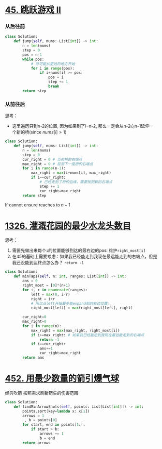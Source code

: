 # [45. 跳跃游戏 II](https://leetcode.cn/problems/jump-game-ii/)
### 从后往前
```python
class Solution:
    def jump(self, nums: List[int]) -> int:
        n = len(nums)
        step = 0
        pos = n-1
        while pos:
            # 尽可能从更远的地方开始
            for i in range(pos):
                if i+nums[i] >= pos:
                    pos = i
                    step += 1
                    break
        return step
```
### 从前往后
思考：
- 这里遍历只到n-2的位置, 因为如果到了i=n-2, 那么一定会从n-2向n-1延伸一个新的桥(since $nums[i]>1$)
```python fold
class Solution:
    def jump(self, nums: List[int]) -> int:
        n = len(nums)
        step = 0
        cur_right = 0 # 当前桥的右端点
        max_right = 0 # 目测下一座桥的右端点
        for i in range(n-1):
            max_right = max(i+nums[i], max_right)
            if i==cur_right:
                # 已经走到了桥的边缘，需要找到新的右端点
                step += 1
                cur_right=max_right
        return step
```
If cannot ensure reaches to $n-1$
# [1326. 灌溉花园的最少水龙头数目](https://leetcode.cn/problems/minimum-number-of-taps-to-open-to-water-a-garden/)
思考：
1. 需要先做出来每个`i`的位置能够到达的最右边的pos: 维护`right_most[i]` 
2. 在45的基础上需要考虑：如果我已经能走到我现在最远能走到的右端点，但是我还没能到达终点怎么办？ `return -1`
```python fold
class Solution:
    def minTaps(self, n: int, ranges: List[int]) -> int:
        ans = 0
        right_most = [0]*(n+1)
        for i, r in enumerate(ranges):
            left = max(0, i-r)
            right = i+r
            # 所以从left开始最多能expand到的右边位置:
            right_most[left] = max(right_most[left], right)
        
        cur_right=0
        max_right=0
        for i in range(n):
            max_right = max(max_right, right_most[i])
            if i>=max_right: # 如果我已经能走到我现在最远能走到的右端点
                return -1
            if i==cur_right:
                ans+=1
                cur_right=max_right
        return ans
```

# [452. 用最少数量的箭引爆气球](https://leetcode.cn/problems/minimum-number-of-arrows-to-burst-balloons/)
经典吹箭
按照需求刷新箭矢的伤害范围
```python fold
class Solution:
    def findMinArrowShots(self, points: List[List[int]]) -> int:
        points.sort(key=lambda x: x[1])
        arrows = 1
        _, b = points[0]
        for start, end in points[1:]:
            if start > b:
                arrows += 1
                b = end
        return arrows
```

